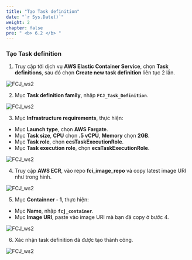 ```yaml
---
title: "Tạo Task definition"
date: "`r Sys.Date()`"
weight: 2
chapter: false
pre: " <b> 6.2 </b> "
---
```


### Tạo Task definition

1. Truy cập tới dịch vụ **AWS Elastic Container Service**, chọn **Task definitions**, sau đó chọn **Create new task definition** liên tục 2 lần.

![FCJ_ws2](/images/6.codedeploy/4.png)

2. Mục **Task definition family**, nhập **`FCJ_Task_Definition`**.

![FCJ_ws2](/images/6.codedeploy/5.png)

3. Mục **Infrastructure requirements**, thực hiện:

- Mục **Launch type**, chọn **AWS Fargate**.
- Mục **Task size**, **CPU** chọn **.5 vCPU**, **Memory** chọn **2GB**.
- Mục **Task role**, chọn **ecsTaskExecutionRole**.
- Mục **Task execution role**, chọn **ecsTaskExecutionRole**.

![FCJ_ws2](/images/6.codedeploy/6.png)

4. Truy cập **AWS ECR**, vào repo **fci_image_repo** và copy latest image URI như trong hình.

![FCJ_ws2](/images/6.codedeploy/7.png)

5. Mục **Containner - 1**, thực hiện:

- Mục **Name**, nhập **`fcj_container`**.
- Mục **Image URI**, paste vào image URI mà bạn đã copy ở bước 4.

![FCJ_ws2](/images/6.codedeploy/8.png)

6. Xác nhận task definition đã được tạo thành công.

![FCJ_ws2](/images/6.codedeploy/9.png)
